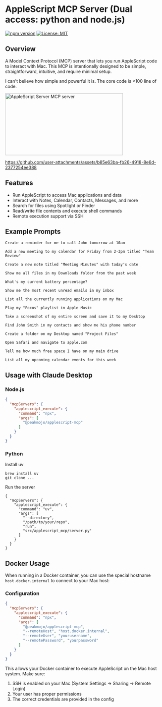 # AppleScript MCP Server (Dual access: python and node.js)

[![npm version](https://img.shields.io/npm/v/@peakmojo/applescript-mcp.svg)](https://www.npmjs.com/package/@peakmojo/applescript-mcp) [![License: MIT](https://img.shields.io/badge/License-MIT-yellow.svg)](https://opensource.org/licenses/MIT)

## Overview

A Model Context Protocol (MCP) server that lets you run AppleScript code to interact with Mac. This MCP is intentionally designed to be simple, straightforward, intuitive, and require minimal setup.

I can't believe how simple and powerful it is. The core code is <100 line of code.

<a href="https://glama.ai/mcp/servers/@peakmojo/applescript-mcp">
  <img width="380" height="200" src="https://glama.ai/mcp/servers/@peakmojo/applescript-mcp/badge" alt="AppleScript Server MCP server" />
</a>

https://github.com/user-attachments/assets/b85e63ba-fb26-4918-8e6d-2377254ee388

## Features

* Run AppleScript to access Mac applications and data
* Interact with Notes, Calendar, Contacts, Messages, and more
* Search for files using Spotlight or Finder
* Read/write file contents and execute shell commands
* Remote execution support via SSH

## Example Prompts

```
Create a reminder for me to call John tomorrow at 10am
```

```
Add a new meeting to my calendar for Friday from 2-3pm titled "Team Review"
```

```
Create a new note titled "Meeting Minutes" with today's date
```

```
Show me all files in my Downloads folder from the past week
```

```
What's my current battery percentage?
```

```
Show me the most recent unread emails in my inbox
```

```
List all the currently running applications on my Mac
```

```
Play my "Focus" playlist in Apple Music
```

```
Take a screenshot of my entire screen and save it to my Desktop
```

```
Find John Smith in my contacts and show me his phone number
```

```
Create a folder on my Desktop named "Project Files"
```

```
Open Safari and navigate to apple.com
```

```
Tell me how much free space I have on my main drive
```

```
List all my upcoming calendar events for this week
```

## Usage with Claude Desktop

### Node.js
```json
{
  "mcpServers": {
    "applescript_execute": {
      "command": "npx",
      "args": [
        "@peakmojo/applescript-mcp"
      ]
    }
  }
}
```

### Python
Install uv
```
brew install uv
git clone ...
```

Run the server
```
{
  "mcpServers": {
    "applescript_execute": {
      "command": "uv",
      "args": [
        "--directory",
        "/path/to/your/repo",
        "run",
        "src/applescript_mcp/server.py"
      ]
    }
  }
}
```

## Docker Usage

When running in a Docker container, you can use the special hostname `host.docker.internal` to connect to your Mac host:

### Configuration
```json
{
  "mcpServers": {
    "applescript_execute": {
      "command": "npx",
      "args": [
        "@peakmojo/applescript-mcp",
        "--remoteHost", "host.docker.internal",
        "--remoteUser", "yourusername",
        "--remotePassword", "yourpassword"
      ]
    }
  }
}
```

This allows your Docker container to execute AppleScript on the Mac host system. Make sure:

1. SSH is enabled on your Mac (System Settings → Sharing → Remote Login)
2. Your user has proper permissions
3. The correct credentials are provided in the config
